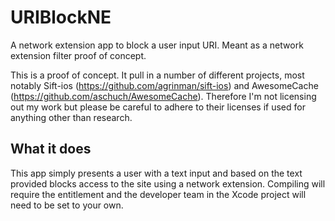 # URIBlockNE
A network extension app to block a user input URI. Meant as a network extension filter proof of concept.

This is a proof of concept. It pull in a number of different projects, most notably Sift-ios (https://github.com/agrinman/sift-ios) and AwesomeCache (https://github.com/aschuch/AwesomeCache). Therefore I'm not licensing out my work but please be careful to adhere to their licenses if used for anything other than research. 

## What it does
This app simply presents a user with a text input and based on the text provided blocks access to the site using a network extension. Compiling will require the entitlement and the developer team in the Xcode project will need to be set to your own.
